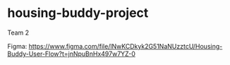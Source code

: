 # housing-buddy-project
Team 2

Figma: https://www.figma.com/file/lNwKCDkyk2G51NaNUzztcU/Housing-Buddy-User-Flow?t=jnNpuBnHx497w7YZ-0 
